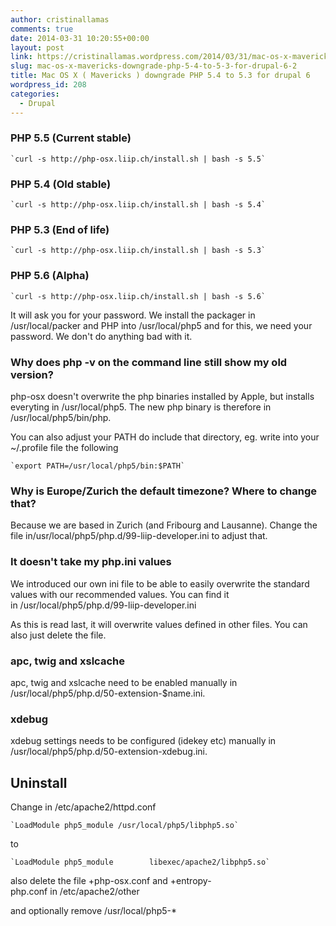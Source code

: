 ```yaml
---
author: cristinallamas
comments: true
date: 2014-03-31 10:20:55+00:00
layout: post
link: https://cristinallamas.wordpress.com/2014/03/31/mac-os-x-mavericks-downgrade-php-5-4-to-5-3-for-drupal-6-2/
slug: mac-os-x-mavericks-downgrade-php-5-4-to-5-3-for-drupal-6-2
title: Mac OS X ( Mavericks ) downgrade PHP 5.4 to 5.3 for drupal 6
wordpress_id: 208
categories:
  - Drupal
---
```


### PHP 5.5 (Current stable)

    `curl -s http://php-osx.liip.ch/install.sh | bash -s 5.5`

### PHP 5.4 (Old stable)

    `curl -s http://php-osx.liip.ch/install.sh | bash -s 5.4`

### PHP 5.3 (End of life)

    `curl -s http://php-osx.liip.ch/install.sh | bash -s 5.3`

### PHP 5.6 (Alpha)

    `curl -s http://php-osx.liip.ch/install.sh | bash -s 5.6`

It will ask you for your password. We install the packager in /usr/local/packer and PHP into /usr/local/php5 and for this, we need your password. We don't do anything bad with it.

### Why does php -v on the command line still show my old version?

php-osx doesn't overwrite the php binaries installed by Apple, but installs everyting in /usr/local/php5. The new php binary is therefore in /usr/local/php5/bin/php.

You can also adjust your PATH do include that directory, eg. write into your ~/.profile file the following

    `export PATH=/usr/local/php5/bin:$PATH`

### Why is Europe/Zurich the default timezone? Where to change that?

Because we are based in Zurich (and Fribourg and Lausanne). Change the file in/usr/local/php5/php.d/99-liip-developer.ini to adjust that.

### It doesn't take my php.ini values

We introduced our own ini file to be able to easily overwrite the standard values with our recommended values. You can find it in /usr/local/php5/php.d/99-liip-developer.ini

As this is read last, it will overwrite values defined in other files. You can also just delete the file.

### apc, twig and xslcache

apc, twig and xslcache need to be enabled manually in /usr/local/php5/php.d/50-extension-\$name.ini.

### xdebug

xdebug settings needs to be configured (idekey etc) manually in /usr/local/php5/php.d/50-extension-xdebug.ini.

## Uninstall

Change in /etc/apache2/httpd.conf

    `LoadModule php5_module /usr/local/php5/libphp5.so`

to

    `LoadModule php5_module        libexec/apache2/libphp5.so`

also delete the file +php-osx.conf and +entropy-php.conf in /etc/apache2/other

and optionally remove /usr/local/php5-\*
